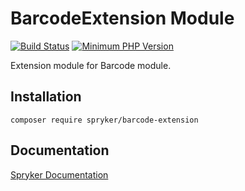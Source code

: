 # BarcodeExtension Module
[![Build Status](https://travis-ci.org/spryker/barcode-extension.svg)](https://travis-ci.org/spryker/barcode-extension)
[![Minimum PHP Version](https://img.shields.io/badge/php-%3E%3D%207.3-8892BF.svg)](https://php.net/)

Extension module for Barcode module.

## Installation

```
composer require spryker/barcode-extension
```

## Documentation

[Spryker Documentation](https://academy.spryker.com/developing_with_spryker/module_guide/modules.html)
